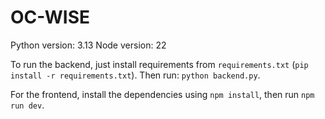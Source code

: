 # OC-WISE

Python version: 3.13
Node version: 22

To run the backend, just install requirements from `requirements.txt` (`pip install -r requirements.txt`). Then run: `python backend.py`.

For the frontend, install the dependencies using `npm install`, then run `npm run dev`.

